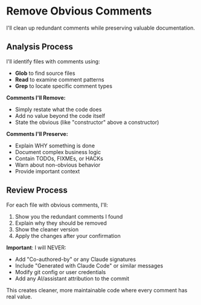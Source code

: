 # Remove Obvious Comments

I'll clean up redundant comments while preserving valuable documentation.

## Analysis Process

I'll identify files with comments using:

- **Glob** to find source files
- **Read** to examine comment patterns
- **Grep** to locate specific comment types

**Comments I'll Remove:**

- Simply restate what the code does
- Add no value beyond the code itself
- State the obvious (like "constructor" above a constructor)

**Comments I'll Preserve:**

- Explain WHY something is done
- Document complex business logic
- Contain TODOs, FIXMEs, or HACKs
- Warn about non-obvious behavior
- Provide important context

## Review Process

For each file with obvious comments, I'll:

1. Show you the redundant comments I found
2. Explain why they should be removed
3. Show the cleaner version
4. Apply the changes after your confirmation

**Important**: I will NEVER:

- Add "Co-authored-by" or any Claude signatures
- Include "Generated with Claude Code" or similar messages
- Modify git config or user credentials
- Add any AI/assistant attribution to the commit

This creates cleaner, more maintainable code where every comment has real value.

